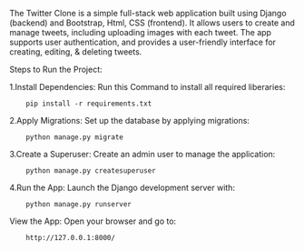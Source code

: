 The Twitter Clone is a simple full-stack web application built using Django (backend) and Bootstrap, Html, CSS (frontend). It allows users to create and manage tweets, including uploading images with each tweet. The app supports user authentication, and provides a user-friendly interface for creating, editing, & deleting tweets.

Steps to Run the Project:

1.Install Dependencies: Run this Command to install all required liberaries:

        pip install -r requirements.txt

2.Apply Migrations: Set up the database by applying migrations:

        python manage.py migrate
3.Create a Superuser: Create an admin user to manage the application:

        python manage.py createsuperuser
4.Run the App: Launch the Django development server with:

        python manage.py runserver
View the App: Open your browser and go to:

        http://127.0.0.1:8000/
